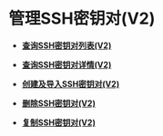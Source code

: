 # 管理SSH密钥对\(V2\)<a name="dew_02_0200"></a>

-   **[查询SSH密钥对列表\(V2\)](查询SSH密钥对列表(V2).md)**  

-   **[查询SSH密钥对详情\(V2\)](查询SSH密钥对详情(V2).md)**  

-   **[创建及导入SSH密钥对\(V2\)](创建及导入SSH密钥对(V2).md)**  

-   **[删除SSH密钥对\(V2\)](删除SSH密钥对(V2).md)**  

-   **[复制SSH密钥对\(V2\)](复制SSH密钥对(V2).md)**  


